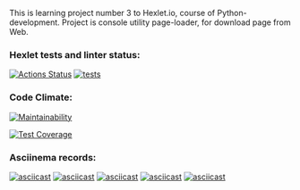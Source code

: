 This is learning project number 3 to Hexlet.io, course of Python-development.
Project is console utility page-loader, for download page from Web.


### Hexlet tests and linter status:
[![Actions Status](https://github.com/Morozov33/python-project-lvl3/workflows/hexlet-check/badge.svg)](https://github.com/Morozov33/python-project-lvl3/actions)
[![tests](https://github.com/Morozov33/python-project-lvl3/actions/workflows/tests.yml/badge.svg)](https://github.com/Morozov33/python-project-lvl3/actions/workflows/tests.yml)
### Code Climate:
[![Maintainability](https://api.codeclimate.com/v1/badges/d3b8b98a8eecfdae2ef0/maintainability)](https://codeclimate.com/github/Morozov33/python-project-lvl3/maintainability)

[![Test Coverage](https://api.codeclimate.com/v1/badges/d3b8b98a8eecfdae2ef0/test_coverage)](https://codeclimate.com/github/Morozov33/python-project-lvl3/test_coverage)
### Asciinema records:
[![asciicast](https://asciinema.org/a/5iyQ3qXY9yZX4P6M1WD4Dw4mZ.svg)](https://asciinema.org/a/5iyQ3qXY9yZX4P6M1WD4Dw4mZ)
[![asciicast](https://asciinema.org/a/PAQps9Db3ZHfRErdDO9EuiBdQ.svg)](https://asciinema.org/a/PAQps9Db3ZHfRErdDO9EuiBdQ)
[![asciicast](https://asciinema.org/a/YVjrbDdFmD5pGR55rplMiD99B.svg)](https://asciinema.org/a/YVjrbDdFmD5pGR55rplMiD99B)
[![asciicast](https://asciinema.org/a/ZXrJcnUqle2CcMxlIj67BCNux.svg)](https://asciinema.org/a/ZXrJcnUqle2CcMxlIj67BCNux)
[![asciicast](https://asciinema.org/a/Dxn3VMmJ7DPpFxjOpkWRXBo6G.svg)](https://asciinema.org/a/Dxn3VMmJ7DPpFxjOpkWRXBo6G)
